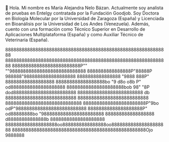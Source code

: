 👋 Hola. Mi nombre es María Alejandra Nelo Bázan. Actualmente soy analista de pruebas en Entelgy contratada por la Fundación Goodjob. Soy Doctora en Biología Molecular por la Universidad de Zaragoza (España) y Licenciada en Bioanálisis por la Universidad de Los Andes (Venezuela). Además, cuento con una formación como Técnico Superior en Desarrollo de Aplicaciones Multiplataforma (España) y como Auxiliar Técnico de Veterinaria (España).

888888888888888888888888888888888888888888888888888888888888
888888888888888888888888888888888888888888888888888888888888
8888888888888888888888888P""  ""9888888888888888888888888888
8888888888888888P"88888P          988888"9888888888888888888
8888888888888888  "9888            888P"  888888888888888888
888888888888888888bo "9  d8o  o8b  P" od88888888888888888888
888888888888888888888bob 98"  "8P dod88888888888888888888888
888888888888888888888888    db    88888888888888888888888888
88888888888888888888888888      8888888888888888888888888888
88888888888888888888888P"9bo  odP"98888888888888888888888888
88888888888888888888P" od88888888bo "98888888888888888888888
888888888888888888   d88888888888888b   88888888888888888888
8888888888888888888oo8888888888888888oo888888888888888888888
8888888888888888888888888888888888888888888888888Ojo 9888888
